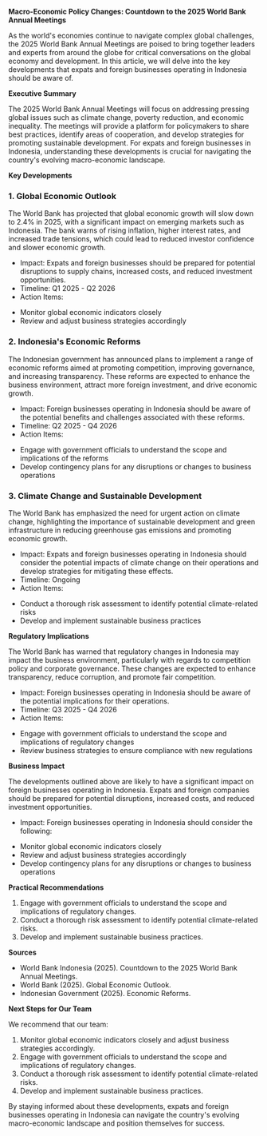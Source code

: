 **Macro-Economic Policy Changes: Countdown to the 2025 World Bank Annual Meetings**

As the world's economies continue to navigate complex global challenges, the 2025 World Bank Annual Meetings are poised to bring together leaders and experts from around the globe for critical conversations on the global economy and development. In this article, we will delve into the key developments that expats and foreign businesses operating in Indonesia should be aware of.

**Executive Summary**

The 2025 World Bank Annual Meetings will focus on addressing pressing global issues such as climate change, poverty reduction, and economic inequality. The meetings will provide a platform for policymakers to share best practices, identify areas of cooperation, and develop strategies for promoting sustainable development. For expats and foreign businesses in Indonesia, understanding these developments is crucial for navigating the country's evolving macro-economic landscape.

**Key Developments**

### 1. Global Economic Outlook

The World Bank has projected that global economic growth will slow down to 2.4% in 2025, with a significant impact on emerging markets such as Indonesia. The bank warns of rising inflation, higher interest rates, and increased trade tensions, which could lead to reduced investor confidence and slower economic growth.

* Impact: Expats and foreign businesses should be prepared for potential disruptions to supply chains, increased costs, and reduced investment opportunities.
* Timeline: Q1 2025 - Q2 2026
* Action Items:
 + Monitor global economic indicators closely
 + Review and adjust business strategies accordingly

### 2. Indonesia's Economic Reforms

The Indonesian government has announced plans to implement a range of economic reforms aimed at promoting competition, improving governance, and increasing transparency. These reforms are expected to enhance the business environment, attract more foreign investment, and drive economic growth.

* Impact: Foreign businesses operating in Indonesia should be aware of the potential benefits and challenges associated with these reforms.
* Timeline: Q2 2025 - Q4 2026
* Action Items:
 + Engage with government officials to understand the scope and implications of the reforms
 + Develop contingency plans for any disruptions or changes to business operations

### 3. Climate Change and Sustainable Development

The World Bank has emphasized the need for urgent action on climate change, highlighting the importance of sustainable development and green infrastructure in reducing greenhouse gas emissions and promoting economic growth.

* Impact: Expats and foreign businesses operating in Indonesia should consider the potential impacts of climate change on their operations and develop strategies for mitigating these effects.
* Timeline: Ongoing
* Action Items:
 + Conduct a thorough risk assessment to identify potential climate-related risks
 + Develop and implement sustainable business practices

**Regulatory Implications**

The World Bank has warned that regulatory changes in Indonesia may impact the business environment, particularly with regards to competition policy and corporate governance. These changes are expected to enhance transparency, reduce corruption, and promote fair competition.

* Impact: Foreign businesses operating in Indonesia should be aware of the potential implications for their operations.
* Timeline: Q3 2025 - Q4 2026
* Action Items:
 + Engage with government officials to understand the scope and implications of regulatory changes
 + Review business strategies to ensure compliance with new regulations

**Business Impact**

The developments outlined above are likely to have a significant impact on foreign businesses operating in Indonesia. Expats and foreign companies should be prepared for potential disruptions, increased costs, and reduced investment opportunities.

* Impact: Foreign businesses operating in Indonesia should consider the following:
 + Monitor global economic indicators closely
 + Review and adjust business strategies accordingly
 + Develop contingency plans for any disruptions or changes to business operations

**Practical Recommendations**

1. Engage with government officials to understand the scope and implications of regulatory changes.
2. Conduct a thorough risk assessment to identify potential climate-related risks.
3. Develop and implement sustainable business practices.

**Sources**

* World Bank Indonesia (2025). Countdown to the 2025 World Bank Annual Meetings.
* World Bank (2025). Global Economic Outlook.
* Indonesian Government (2025). Economic Reforms.

**Next Steps for Our Team**

We recommend that our team:

1. Monitor global economic indicators closely and adjust business strategies accordingly.
2. Engage with government officials to understand the scope and implications of regulatory changes.
3. Conduct a thorough risk assessment to identify potential climate-related risks.
4. Develop and implement sustainable business practices.

By staying informed about these developments, expats and foreign businesses operating in Indonesia can navigate the country's evolving macro-economic landscape and position themselves for success.